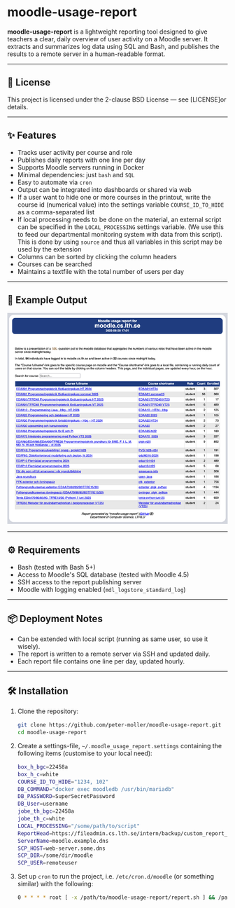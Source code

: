 # moodle-usage-report

**moodle-usage-report** is a lightweight reporting tool designed to give teachers a clear, daily overview of user activity on a Moodle server. It extracts and summarizes log data using SQL and Bash, and publishes the results to a remote server in a human-readable format.

---

## 📄 License

This project is licensed under the 2-clause BSD License — see [LICENSE]or details.

---

## ✨ Features

- Tracks user activity per course and role
- Publishes daily reports with one line per day
- Supports Moodle servers running in Docker
- Minimal dependencies: just `bash` and `SQL`
- Easy to automate via `cron`
- Output can be integrated into dashboards or shared via web
- If a user want to hide one or more courses in the printout, write the course id (numerical value) into the settings variable `COURSE_ID_TO_HIDE` as a comma-separated list
- If local processing needs to be done on the material, an external script can be specified in the `LOCAL_PROCESSING` settings variable. (We use this to feed our departmental monitoring system with data from this script). This is done by using `source` and thus all variables in this script may be used by the extension
- Columns can be sorted by clicking the column headers
- Courses can be searched
- Maintains a textfile with the total number of users per day

---

## 📸 Example Output

![Screendump of report](moodle-usage-report_example_sm.png)

---

## ⚙️  Requirements

- Bash (tested with Bash 5+)
- Access to Moodle's SQL database (tested with Moodle 4.5)
- SSH access to the report publishing server
- Moodle with logging enabled (`mdl_logstore_standard_log`)

---

## 📦 Deployment Notes

- Can be extended with local script (running as same user, so use it wisely).
- The report is written to a remote server via SSH and updated daily.
- Each report file contains one line per day, updated hourly.

---

## 🛠️ Installation

1. Clone the repository:

   ```bash
   git clone https://github.com/peter-moller/moodle-usage-report.git
   cd moodle-usage-report
   ```
2. Create a settings-file, `~/.moodle_usage_report.settings` containing the following items (customise to your local need):
   ```bash
   box_h_bgc=22458a
   box_h_c=white
   COURSE_ID_TO_HIDE="1234, 102"
   DB_COMMAND="docker exec moodledb /usr/bin/mariadb"
   DB_PASSWORD=SuperSecretPassword
   DB_User=username
   jobe_th_bgc=22458a
   jobe_th_c=white
   LOCAL_PROCESSING="/some/path/to/script"
   ReportHead=https://fileadmin.cs.lth.se/intern/backup/custom_report_head_sorting.html
   ServerName=moodle.example.dns
   SCP_HOST=web-server.some.dns
   SCP_DIR=/some/dir/moodle
   SCP_USER=remoteuser
   ```

3. Set up `cron` to run the project, i.e. `/etc/cron.d/moodle` (or something similar) with the following:
   ```bash
   0 * * * * root [ -x /path/to/moodle-usage-report/report.sh ] && /path/to/moodle-usage-report/report.sh >> /var/log/moodle-usage-report.log 2>&1
   ```
